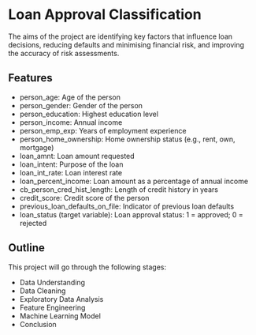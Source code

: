 # Loan Approval Classification
The aims of the project are identifying key factors that influence loan decisions, reducing defaults and minimising financial risk, and improving the accuracy of risk assessments.

## Features
- person_age: Age of the person
- person_gender: Gender of the person
- person_education: Highest education level
- person_income: Annual income
- person_emp_exp: Years of employment experience
- person_home_ownership: Home ownership status (e.g., rent, own, mortgage)
- loan_amnt: Loan amount requested
- loan_intent: Purpose of the loan
- loan_int_rate: Loan interest rate
- loan_percent_income: Loan amount as a percentage of annual income
- cb_person_cred_hist_length: Length of credit history in years
- credit_score: Credit score of the person
- previous_loan_defaults_on_file: Indicator of previous loan defaults
- loan_status (target variable): Loan approval status: 1 = approved; 0 = rejected

## Outline
This project will go through the following stages:

- Data Understanding
- Data Cleaning
- Exploratory Data Analysis
- Feature Engineering
- Machine Learning Model
- Conclusion
